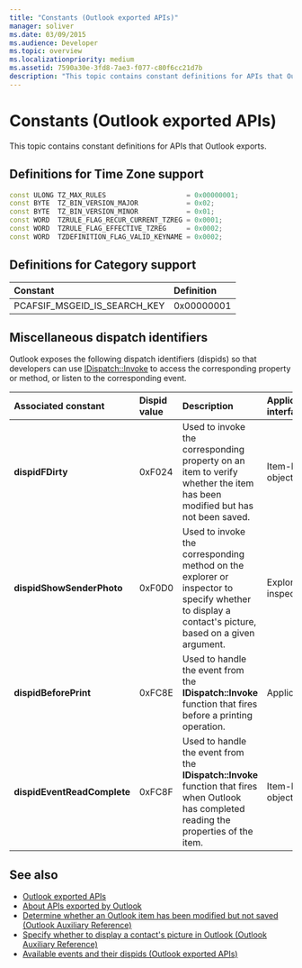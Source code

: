 ```yaml
---
title: "Constants (Outlook exported APIs)"
manager: soliver
ms.date: 03/09/2015
ms.audience: Developer
ms.topic: overview
ms.localizationpriority: medium
ms.assetid: 7590a30e-3fd8-7ae3-f077-c80f6cc21d7b
description: "This topic contains constant definitions for APIs that Outlook exports."
---
```


# Constants (Outlook exported APIs)

This topic contains constant definitions for APIs that Outlook exports.
  
## Definitions for Time Zone support

```cpp
const ULONG TZ_MAX_RULES                    = 0x00000001;  
const BYTE  TZ_BIN_VERSION_MAJOR            = 0x02;  
const BYTE  TZ_BIN_VERSION_MINOR            = 0x01; 
const WORD  TZRULE_FLAG_RECUR_CURRENT_TZREG = 0x0001; 
const WORD  TZRULE_FLAG_EFFECTIVE_TZREG     = 0x0002; 
const WORD  TZDEFINITION_FLAG_VALID_KEYNAME = 0x0002;
```

## Definitions for Category support

|**Constant**|**Definition**|
|:-----|:-----|
|PCAFSIF_MSGEID_IS_SEARCH_KEY  <br/> |0x00000001  <br/> |
   
## Miscellaneous dispatch identifiers

Outlook exposes the following dispatch identifiers (dispids) so that developers can use [IDispatch::Invoke](https://docs.microsoft.com/previous-versions/windows/desktop/api/oaidl/nf-oaidl-idispatch-invoke) to access the corresponding property or method, or listen to the corresponding event. 
  
|**Associated constant**|**Dispid value**|**Description**|**Applicable interface**|
|:-----|:-----|:-----|:-----|
|**dispidFDirty** <br/> |0xF024  <br/> |Used to invoke the corresponding property on an item to verify whether the item has been modified but has not been saved.  <br/> |Item-level objects  <br/> |
|**dispidShowSenderPhoto** <br/> |0xF0D0  <br/> |Used to invoke the corresponding method on the explorer or inspector to specify whether to display a contact's picture, based on a given argument.  <br/> |Explorer or inspector  <br/> |
|**dispidBeforePrint** <br/> |0xFC8E  <br/> |Used to handle the event from the **IDispatch::Invoke** function that fires before a printing operation.  <br/> |Application  <br/> |
|**dispidEventReadComplete** <br/> |0xFC8F  <br/> |Used to handle the event from the **IDispatch::Invoke** function that fires when Outlook has completed reading the properties of the item.  <br/> |Item-level objects  <br/> |
   
## See also

- [Outlook exported APIs](outlook-exported-apis.md)
- [About APIs exported by Outlook](about-apis-exported-by-outlook.md)
- [Determine whether an Outlook item has been modified but not saved (Outlook Auxiliary Reference)](how-to-determine-if-outlook-item-has-been-modified-but-not-saved.md)
- [Specify whether to display a contact's picture in Outlook (Outlook Auxiliary Reference)](https://msdn.microsoft.com/library/office/gg262879.aspx)
- [Available events and their dispids (Outlook exported APIs)](available-events-and-their-dispids-outlook-exported-apis.md)

